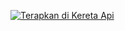 [![Terapkan di Kereta Api](https://railway.app/button.svg)](https://railway.app/new/template/6zWq1S?referralCode=jPY3BV)
